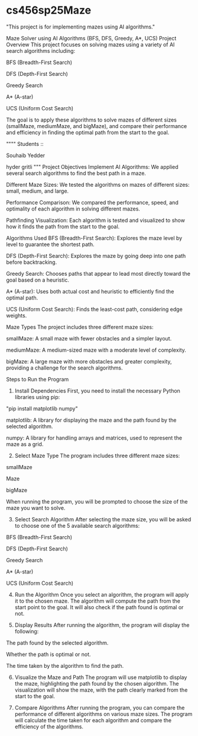 # cs456sp25Maze
"This project is for implementing mazes using AI algorithms."

Maze Solver using AI Algorithms (BFS, DFS, Greedy, A*, UCS)
Project Overview
This project focuses on solving mazes using a variety of AI search algorithms including:

BFS (Breadth-First Search)

DFS (Depth-First Search)

Greedy Search

A* (A-star)

UCS (Uniform Cost Search)

The goal is to apply these algorithms to solve mazes of different sizes (smallMaze, mediumMaze, and bigMaze), and compare their performance and efficiency in finding the optimal path from the start to the goal.

""""
Students :: 

Souhaib Yedder

hyder gritli
"""
Project Objectives
Implement AI Algorithms: We applied several search algorithms to find the best path in a maze.

Different Maze Sizes: We tested the algorithms on mazes of different sizes: small, medium, and large.

Performance Comparison: We compared the performance, speed, and optimality of each algorithm in solving different mazes.

Pathfinding Visualization: Each algorithm is tested and visualized to show how it finds the path from the start to the goal.

Algorithms Used
BFS (Breadth-First Search): Explores the maze level by level to guarantee the shortest path.

DFS (Depth-First Search): Explores the maze by going deep into one path before backtracking.

Greedy Search: Chooses paths that appear to lead most directly toward the goal based on a heuristic.

A* (A-star): Uses both actual cost and heuristic to efficiently find the optimal path.

UCS (Uniform Cost Search): Finds the least-cost path, considering edge weights.

Maze Types
The project includes three different maze sizes:

smallMaze: A small maze with fewer obstacles and a simpler layout.

mediumMaze: A medium-sized maze with a moderate level of complexity.

bigMaze: A large maze with more obstacles and greater complexity, providing a challenge for the search algorithms.

Steps to Run the Program
1. Install Dependencies
First, you need to install the necessary Python libraries using pip:


"pip install matplotlib numpy"


matplotlib: A library for displaying the maze and the path found by the selected algorithm.

numpy: A library for handling arrays and matrices, used to represent the maze as a grid.

2. Select Maze Type
The program includes three different maze sizes:

smallMaze

Maze

bigMaze

When running the program, you will be prompted to choose the size of the maze you want to solve.

3. Select Search Algorithm
After selecting the maze size, you will be asked to choose one of the 5 available search algorithms:

BFS (Breadth-First Search)

DFS (Depth-First Search)

Greedy Search

A* (A-star)

UCS (Uniform Cost Search)

4. Run the Algorithm
Once you select an algorithm, the program will apply it to the chosen maze. The algorithm will compute the path from the start point to the goal. It will also check if the path found is optimal or not.

5. Display Results
After running the algorithm, the program will display the following:

The path found by the selected algorithm.

Whether the path is optimal or not.

The time taken by the algorithm to find the path.

6. Visualize the Maze and Path
The program will use matplotlib to display the maze, highlighting the path found by the chosen algorithm. The visualization will show the maze, with the path clearly marked from the start to the goal.

7. Compare Algorithms
After running the program, you can compare the performance of different algorithms on various maze sizes. The program will calculate the time taken for each algorithm and compare the efficiency of the algorithms.
